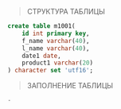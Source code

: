 >СТРУКТУРА ТАБЛИЦЫ
```sql
create table m1001(
	id int primary key,
    f_name varchar(40),
    l_name varchar(40),
    date1 date,
    product1 varchar(20)
) character set 'utf16';
```

>ЗАПОЛНЕНИЕ ТАБЛИЦЫ
```sql
-
```